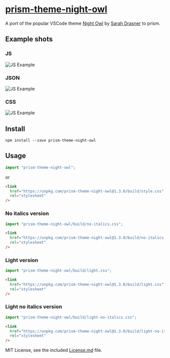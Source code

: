# [prism-theme-night-owl](https://prism-theme-night-owl.netlify.com/)

A port of the popular VSCode theme [Night Owl](https://github.com/sdras/night-owl-vscode-theme) by [Sarah Drasner](https://github.com/sdras/) to prism.

## Example shots

### JS

![JS Example](./js.png)

### JSON

![JS Example](./json.png)

### CSS

![JS Example](./css.png)

## Install

`npm install --save prism-theme-night-owl`

## Usage

```js
import "prism-theme-night-owl";
```

or

```html
<link
  href="https://unpkg.com/prism-theme-night-owl@1.3.0/build/style.css"
  rel="stylesheet"
/>
```

### No italics version

```js
import "prism-theme-night-owl/build/no-italics.css";
```

```html
<link
  href="https://unpkg.com/prism-theme-night-owl@1.3.0/build/no-italics.css"
  rel="stylesheet"
/>
```

### Light version

```js
import "prism-theme-night-owl/build/light.css";
```

```html
<link
  href="https://unpkg.com/prism-theme-night-owl@1.3.0/build/light.css"
  rel="stylesheet"
/>
```

### Light no italics version

```js
import "prism-theme-night-owl/build/light-no-italics.css";
```

```html
<link
  href="https://unpkg.com/prism-theme-night-owl@1.3.0/build/light-no-italics.css"
  rel="stylesheet"
/>
```

MIT License, see the included [License.md](License.md) file.
